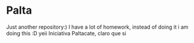 # Palta
Just another repository:)
I have a lot of homework, instead of doing it i am doing this :D yeii
Iniciativa Paltacate, claro que si
